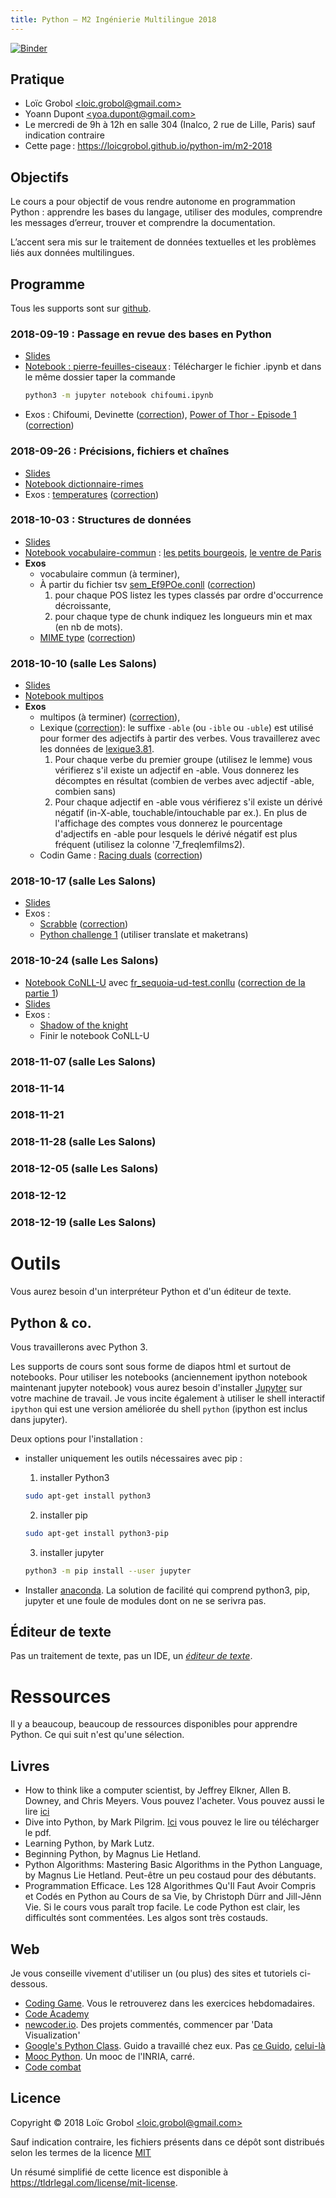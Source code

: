```yaml
---
title: Python — M2 Ingénierie Multilingue 2018
---
```

[![Binder](https://mybinder.org/badge.svg)](https://mybinder.org/v2/gh/LoicGrobol/python-im/master)

## Pratique
  - Loïc Grobol [\<loic.grobol@gmail.com\>](mailto:loic.grobol@gmail.com)
  - Yoann Dupont [\<yoa.dupont@gmail.com\>](mailto:yoa.dupont@gmail.com)
  - Le mercredi de 9h à 12h en salle 304 (Inalco, 2 rue de Lille, Paris) sauf indication contraire
  - Cette page : <https://loicgrobol.github.io/python-im/m2-2018>

## Objectifs

Le cours a pour objectif de vous rendre autonome en programmation Python : apprendre les bases du langage, utiliser des modules, comprendre les messages d’erreur, trouver et comprendre la documentation.

L’accent sera mis sur le traitement de données textuelles et les problèmes liés aux données multilingues.

## Programme

Tous les supports sont sur [github](https://github.com/loicgrobol/python-im).

### 2018-09-19 : Passage en revue des bases en Python

  - [Slides](https://mybinder.org/v2/gh/loicgrobol/python-im/master?filepath=python-1.ipynb)
  - [Notebook : pierre-feuilles-ciseaux](../chifoumi.ipynb) :
    Télécharger le fichier .ipynb et dans le même dossier taper la commande
    ```bash
    python3 -m jupyter notebook chifoumi.ipynb
    ```
  - Exos : Chifoumi, Devinette ([correction](../exos/guess.py)), [Power of Thor - Episode 1](https://www.codingame.com/training/easy/power-of-thor-episode-1) ([correction](../exos/thor.py))

### 2018-09-26 : Précisions, fichiers et chaînes

  - [Slides](https://mybinder.org/v2/gh/loicgrobol/python-im/master?filepath=python-2.ipynb)
  - [Notebook dictionnaire-rimes](../dico-rimes.ipynb)
  - Exos : [temperatures](https://www.codingame.com/training/easy/temperatures) ([correction](../exos/temperatures.py))

### 2018-10-03 : Structures de données

  - [Slides](https://mybinder.org/v2/gh/loicgrobol/python-im/master?filepath=python-3.ipynb)
  - [Notebook vocabulaire-commun](../voc-commun.ipynb) : [les petits bourgeois](../balzac_petits-bourgeois.txt), [le ventre de Paris](../zola_ventre-de-paris.txt)
  - **Exos**
    - vocabulaire commun (à terminer),
    - À partir du fichier tsv [sem_Ef9POe.conll](../sem_Ef9POe.conll) ([correction](../exos/exo-conll.py))
        1. pour chaque POS listez les types classés par ordre d'occurrence décroissante,
        2. pour chaque type de chunk indiquez les longueurs min et max (en nb de mots).
    - [MIME type](https://www.codingame.com/training/easy/mime-type) ([correction](../exos/mime.py))


### 2018-10-10 (salle Les Salons)

  - [Slides](https://mybinder.org/v2/gh/loicgrobol/python-im/master?filepath=python-4.ipynb)
  - [Notebook multipos](../multipos.ipynb)
  - **Exos**
    - multipos (à terminer) ([correction](../exos/multipos.py)),
    - Lexique ([correction](../exos/lexique-able.py)): le suffixe `-able` (ou `-ible` ou `-uble`) est utilisé pour former des adjectifs à partir des verbes. Vous travaillerez avec les données de [lexique3.81](http://lexique.org/telLexique.php).
        1. Pour chaque verbe du premier groupe (utilisez le lemme) vous vérifierez s'il existe un adjectif en -able. Vous donnerez les décomptes en résultat (combien de verbes avec adjectif -able, combien sans)
        2. Pour chaque adjectif en -able vous vérifierez s'il existe un dérivé négatif (in-X-able, touchable/intouchable par ex.). En plus de l'affichage des comptes vous donnerez le pourcentage d'adjectifs en -able pour lesquels le dérivé négatif est plus fréquent (utilisez la colonne '7_freqlemfilms2).
    - Codin Game : [Racing duals](https://www.codingame.com/ide/puzzle/horse-racing-duals) ([correction](../exos/racing.py))

### 2018-10-17 (salle Les Salons)

  - [Slides](https://mybinder.org/v2/gh/loicgrobol/python-im/master?filepath=python-5.ipynb)
  - Exos :
    - [Scrabble](https://www.codingame.com/training/medium/scrabble) ([correction](../exos/scrabble.py))
    - [Python challenge 1](http://www.pythonchallenge.com/pc/def/map.html) (utiliser translate et maketrans)

### 2018-10-24 (salle Les Salons)
  - [Notebook CoNLL-U](../conllu_parse.ipynb) avec [fr_sequoia-ud-test.conllu](../fr_sequoia-ud-test.conllu) ([correction de la partie 1](../exos/conllu_crade.py))
  - [Slides](https://mybinder.org/v2/gh/loicgrobol/python-im/master?filepath=python-6.ipynb)
  - Exos :
    - [Shadow of the knight](https://www.codingame.com/training/medium/shadows-of-the-knight-episode-1)
    - Finir le notebook CoNLL-U

### 2018-11-07 (salle Les Salons)
### 2018-11-14
### 2018-11-21
### 2018-11-28 (salle Les Salons)
### 2018-12-05 (salle Les Salons)
### 2018-12-12
### 2018-12-19 (salle Les Salons)

# Outils

Vous aurez besoin d'un interpréteur Python et d'un éditeur de texte.

## Python & co.
Vous travaillerons avec Python 3.

Les supports de cours sont sous forme de diapos html et surtout de notebooks. Pour utiliser les notebooks (anciennement ipython notebook maintenant jupyter notebook) vous aurez besoin d'installer [Jupyter](http://jupyter.org/) sur votre machine de travail.
Je vous incite également à utiliser le shell interactif `ipython` qui est une version améliorée du shell `python` (ipython est inclus dans jupyter).

Deux options pour l'installation :

* installer uniquement les outils nécessaires avec pip :
	1. installer Python3
	```bash
	sudo apt-get install python3
	```

	2. installer pip
	```bash
	sudo apt-get install python3-pip
	```

	3. installer jupyter
	```bash
	python3 -m pip install --user jupyter
	```

* Installer [anaconda](https://www.continuum.io/downloads). La solution de facilité qui comprend python3, pip, jupyter et une foule de modules dont on ne se serivra pas.


## Éditeur de texte
Pas un traitement de texte, pas un IDE, un *[éditeur de texte](https://fr.wikipedia.org/wiki/%C3%89diteur_de_texte)*.

# Ressources

Il y a beaucoup, beaucoup de ressources disponibles pour apprendre Python. Ce qui suit n'est qu'une sélection.

## Livres

* How to think like a computer scientist, by Jeffrey Elkner, Allen B. Downey, and Chris Meyers.
Vous pouvez l'acheter. Vous pouvez aussi le lire [ici](http://openbookproject.net/thinkcs/python/english3e/)
* Dive into Python, by Mark Pilgrim.
[Ici](http://www.diveintopython3.net/) vous pouvez le lire ou télécharger le pdf.
* Learning Python, by Mark Lutz.
* Beginning Python, by Magnus Lie Hetland.
* Python Algorithms: Mastering Basic Algorithms in the Python Language, by Magnus Lie Hetland.
Peut-être un peu costaud pour des débutants.
* Programmation Efficace. Les 128 Algorithmes Qu'Il Faut Avoir Compris et Codés en Python au Cours de sa Vie, by Christoph Dürr and Jill-Jênn Vie.
Si le cours vous paraît trop facile. Le code Python est clair, les difficultés sont commentées. Les algos sont très costauds.

## Web

Je vous conseille vivement d'utiliser un (ou plus) des sites et tutoriels ci-dessous.

* [Coding Game](https://www.codingame.com/home). Vous le retrouverez dans les exercices hebdomadaires.
* [Code Academy](https://www.codecademy.com/fr/learn/python)
* [newcoder.io](http://newcoder.io/). Des projets commentés, commencer par 'Data Visualization'
* [Google's Python Class](https://developers.google.com/edu/python/). Guido a travaillé chez eux. Pas [ce Guido](http://vignette2.wikia.nocookie.net/pixar/images/1/10/Guido.png/revision/latest?cb=20140314012724), [celui-là](https://en.wikipedia.org/wiki/Guido_van_Rossum#/media/File:Guido_van_Rossum_OSCON_2006.jpg)
* [Mooc Python](https://www.fun-mooc.fr/courses/inria/41001S03/session03/about#). Un mooc de l'INRIA, carré.
* [Code combat](https://codecombat.com/)

## Licence

 Copyright © 2018 Loïc Grobol [\<loic.grobol@gmail.com\>](loic.grobol@gmail.com)

 Sauf indication contraire, les fichiers présents dans ce dépôt sont distribués selon les termes de la licence [MIT](LICENSE)

 Un résumé simplifié de cette licence est disponible à <https://tldrlegal.com/license/mit-license>.
